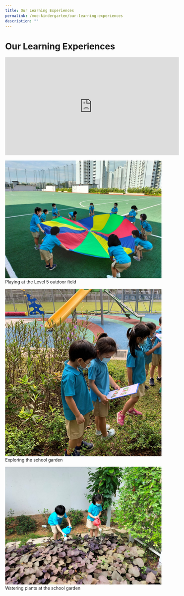 ```yaml
---
title: Our Learning Experiences
permalink: /moe-kindergarten/our-learning-experiences
description: ""
---
```

# **Our Learning Experiences**

<iframe width="560" height="315" src="https://www.youtube.com/embed/05D8E6DO4SI" title="YouTube video player" frameborder="0" allow="accelerometer; autoplay; clipboard-write; encrypted-media; gyroscope; picture-in-picture" allowfullscreen></iframe>

![](/images/MKE_L1.jpg)
Playing at the Level 5 outdoor field

![](/images/MKE_L2.jpg)
Exploring the school garden

![](/images/MKE_L3.jpg)
Watering plants at the school garden